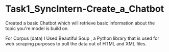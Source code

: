 # Task1_SyncIntern-Create_a_Chatbot
Created a basic Chatbot which will retrieve basic information about the topic you're model is build on. 

For Corpus (data) I Used Beautiful Soup , a Python library that is used for web scraping purposes to pull the data out of HTML and XML files.

